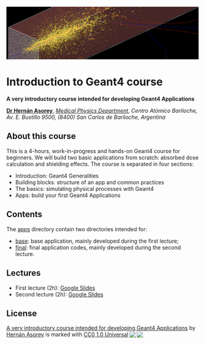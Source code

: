 ![Banner](materials/g4-banner.png)

# Introduction to Geant4 course

**A very introductory course intended for developing Geant4 Applications**

<!-- - [La Conga Physics program](https://laconga.redclara.net/en/home/) -->

**[Dr Hernán Asorey](https://github.com/asoreyh/)**, *[Medical Physics Department](http://fisica.cab.cnea.gov.ar/fisicamedica), Centro Atómico Bariloche, Av. E. Bustillo 9500, (8400) San Carlos de Bariloche, Argentina*

## About this course

This is a 4-hours, work-in-progress and hands-on Geant4 course for beginners. We will build two basic applications from scratch: absorbed dose calculation and shielding effects. The course is separated in four sections:
* Introduction: Geant4 Generalities
* Building blocks: structure of an app and common practices
* The basics: simulating physical processes with Geant4
* Apps: build your first Geant4 Applications

## Contents

The [apps](./apps) directory contain two directories intended for:

* [base](./apps/base): base application, mainly developed during the first lecture;
* [final](./apps/final): final application codes, mainly developed during the second lecture.

## Lectures

* First lecture (2h): [Google Slides](https://docs.google.com/presentation/d/1VOZdtuHv4GT2vVAAmoiauFKEVVORfHYiUxqNb3nifQM/edit?usp=sharing)
* Second lecture (2h): [Google Slides](https://docs.google.com/presentation/d/1UU_L1HnBrV7Qb5qRH2Q4eTX34sH_k640uGyBy6TlB4I/edit?usp=sharing)

## License

<p xmlns:cc="http://creativecommons.org/ns#" xmlns:dct="http://purl.org/dc/terms/"><a property="dct:title" rel="cc:attributionURL" href="https://github.com/asoreyh/geant4-course">A very introductory course intended for developing Geant4 Applications</a> by <a rel="cc:attributionURL dct:creator" property="cc:attributionName" href="https://github.com/asoreyh">Hernán Asorey</a> is marked with <a href="http://creativecommons.org/publicdomain/zero/1.0?ref=chooser-v1" target="_blank" rel="license noopener noreferrer" style="display:inline-block;">CC0 1.0 Universal<img style="height:22px!important;margin-left:3px;vertical-align:text-bottom;" src="https://mirrors.creativecommons.org/presskit/icons/cc.svg?ref=chooser-v1"><img style="height:22px!important;margin-left:3px;vertical-align:text-bottom;" src="https://mirrors.creativecommons.org/presskit/icons/zero.svg?ref=chooser-v1"></a></p>

